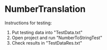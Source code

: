 # NumberTranslation

Instructions for testing:
1. Put testing data into "TestData.txt"
2. Open project and run "NumberToStringTest"
3. Check results in "TestDataRes.txt"
